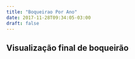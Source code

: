 ```yaml
---
title: "Boqueirao Por Ano"
date: 2017-11-28T09:34:05-03:00
draft: false
---
```


<div class="container">
    <div class="row">
      <h2>Visualização final de boqueirão</h2>
    </div>
    <div class="row mychart" id="chart">
    </div>
  </div>

  <style>
    /*.mychart circle {
      fill: steelblue;
    }

    .mychart circle:hover {
      fill: goldenrod;
    }*/

  </style>

  <script type="text/javascript">
    "use strict"

    var alturaSVG = 400, larguraSVG = 900;
    var	margin = {top: 10, right: 20, bottom:30, left: 45}, // para descolar a vis das bordas do grafico
        larguraVis = larguraSVG - margin.left - margin.right,
        alturaVis = alturaSVG - margin.top - margin.bottom;



    /*
     * Prepara onde adicionaremos a visualizacao
     */

  function desenhaCirculos(dados) {

    /*
     * Prepara onde adicionaremos a visualizacao
     */
    var grafico = d3.select('#chart') // cria elemento <svg> com um <g> dentro
      .append('svg')
        .attr('width', larguraVis + margin.left + margin.right)
        .attr('height', alturaVis + margin.top + margin.bottom)
      .append('g') // para entender o <g> vá em x03-detalhes-svg.html
        .attr('transform', 'translate(' +  margin.left + ',' + margin.top + ')');


    /*
     * As escalas
     */

    var x = d3.scaleBand()
              .domain(dados.map((dados, indice) => dados.mes))
              .range([0, larguraVis]); // Configure essa escala com domain, range e padding

    var y = d3.scaleLinear()
              .domain([0, 100])
              .range([alturaVis, 0]); // Configure essa escala com domain e range
                             // Lembre que uma escala pode converter de 1..10 -> 100..1


    /*
     * As marcas
     */


    grafico.selectAll('g')
            .data(dados)
            .enter()
              .append('circle')
                .attr("cx", d => x(d.mes) + 40)
                .attr("cy", d => y(d.mediana))
                .attr("r", d => d.noventa_percentil * 0.38)
                .style("fill", "goldenrod");


    grafico.selectAll('g')
           .data(dados)
           .enter()
            .append('circle')
               .attr("cx", d => x(d.mes) + 40)
               .attr("cy", d => y(d.mediana))
               .attr("cz", d => -1)
               .attr("r", d => d.dez_percentil * 0.50)
               .style("fill", "steelblue");




    /*
     * Os eixos
     */
    grafico.append("g")
            .attr("class", "x axis")
            .attr("transform", "translate(0," + alturaVis + ")")
            .call(d3.axisBottom(x)); // magica do d3: gera eixo a partir da escala

    grafico.append('g')
            .attr('transform', 'translate(0,0)')
            .call(d3.axisLeft(y));  // gera eixo a partir da escala



  }

  d3.csv('dados/boqueirao-por-mes.csv', function(dados) {
    desenhaCirculos(dados);
  });

  </script>
